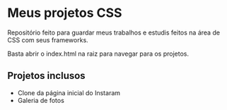 # Meus projetos CSS
Repositório feito para guardar meus trabalhos e estudis feitos na área de CSS com seus frameworks.

Basta abrir o index.html na raiz para navegar para os projetos.

## Projetos inclusos
- Clone da página inicial do Instaram
- Galeria de fotos
